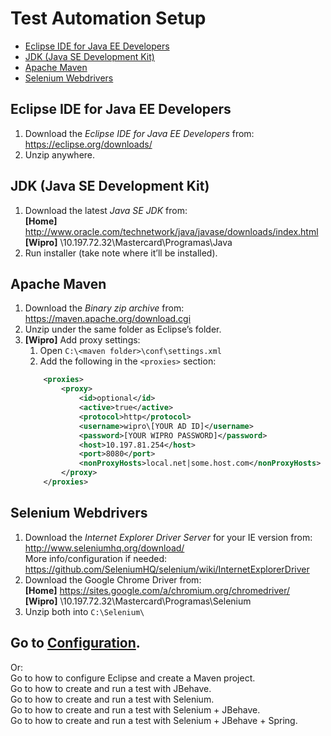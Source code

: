 # Test Automation Setup

- [Eclipse IDE for Java EE Developers](#eclipse-ide-for-java-ee-developers)
- [JDK (Java SE Development Kit)](#jdk-java-se-development-kit)
- [Apache Maven](#apache-maven)
- [Selenium Webdrivers](#selenium-webdrivers)

## Eclipse IDE for Java EE Developers

1.	Download the *Eclipse IDE for Java EE Developers* from:  
    https://eclipse.org/downloads/
2.	Unzip anywhere.


## JDK (Java SE Development Kit)

1.	Download the latest *Java SE JDK* from:  
    **[Home]** http://www.oracle.com/technetwork/java/javase/downloads/index.html  
    **[Wipro]** \\10.197.72.32\Mastercard\Programas\Java
2.	Run installer (take note where it’ll be installed).


## Apache Maven

1.	Download the *Binary zip archive* from:  
    https://maven.apache.org/download.cgi
2.	Unzip under the same folder as Eclipse’s folder.
3.	**[Wipro]** Add proxy settings:
	1.	Open `C:\<maven folder>\conf\settings.xml`
	2.	Add the following in the `<proxies>` section:  
    ```xml
		<proxies>
		    <proxy>
		        <id>optional</id>
		        <active>true</active>
		        <protocol>http</protocol>
		        <username>wipro\[YOUR AD ID]</username>
		        <password>[YOUR WIPRO PASSWORD]</password>
		        <host>10.197.81.254</host>
		        <port>8080</port>
		        <nonProxyHosts>local.net|some.host.com</nonProxyHosts>
		    </proxy>
		</proxies>
    ```


## Selenium Webdrivers

1.	Download the *Internet Explorer Driver Server* for your IE version from:  
	http://www.seleniumhq.org/download/  
	More info/configuration if needed:  
	https://github.com/SeleniumHQ/selenium/wiki/InternetExplorerDriver
2.	Download the Google Chrome Driver from:  
	**[Home]** https://sites.google.com/a/chromium.org/chromedriver/  
	**[Wipro]** \\10.197.72.32\Mastercard\Programas\Selenium
3.	Unzip both into `C:\Selenium\`



## Go to [Configuration][configuration].

Or:  
Go to how to configure Eclipse and create a Maven project.  
Go to how to create and run a test with JBehave.  
Go to how to create and run a test with Selenium.  
Go to how to create and run a test with Selenium + JBehave.  
Go to how to create and run a test with Selenium + JBehave + Spring.  

[configuration]: ../master/CONFIGURE-CREATE-PROJECT.md

